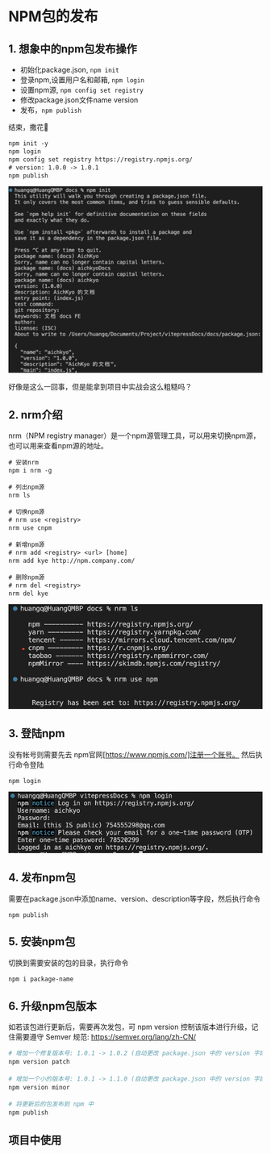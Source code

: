 # NPM包的发布

## 1. 想象中的npm包发布操作

- 初始化package.json, <code>npm init</code>
- 登录npm,设置用户名和邮箱, <code>npm login</code>
- 设置npm源, <code>npm config set registry</code>
- 修改package.json文件name version
- 发布，<code>npm publish</code>

结束，撒花🎉

```shell
npm init -y
npm login
npm config set registry https://registry.npmjs.org/
# version: 1.0.0 -> 1.0.1 
npm publish

```
![npm-init](./images/npmPackage/npm-init.jpg)

好像是这么一回事，但是能拿到项目中实战会这么粗糙吗？

## 2. nrm介绍

nrm（NPM registry manager）是一个npm源管理工具，可以用来切换npm源，也可以用来查看npm源的地址。

```shell
# 安装nrm
npm i nrm -g 

# 列出npm源
nrm ls 

# 切换npm源 
# nrm use <registry>
nrm use cnpm  

# 新增npm源 
# nrm add <registry> <url> [home]
nrm add kye http://npm.company.com/ 

# 删除npm源
# nrm del <registry>
nrm del kye
```
![nrm-ls](./images/npmPackage/nrm-ls.jpg)


## 3. 登陆npm
没有帐号则需要先去 npm官网[https://www.npmjs.com/]注册一个账号。
然后执行命令登陆
```shell
npm login
```
![npm-login](./images/npmPackage/npm-login.jpg)

## 4. 发布npm包
需要在package.json中添加name、version、description等字段，然后执行命令
```shell
npm publish
```

## 5. 安装npm包
切换到需要安装的包的目录，执行命令
```bash 
npm i package-name
```

## 6. 升级npm包版本
如若该包进行更新后，需要再次发包，可 npm version 控制该版本进行升级，记住需要遵守 Semver 规范:
https://semver.org/lang/zh-CN/
```bash
# 增加一个修复版本号: 1.0.1 -> 1.0.2 (自动更改 package.json 中的 version 字段)
npm version patch

# 增加一个小的版本号: 1.0.1 -> 1.1.0 (自动更改 package.json 中的 version 字段)
npm version minor

# 将更新后的包发布到 npm 中
npm publish
```


## 项目中使用